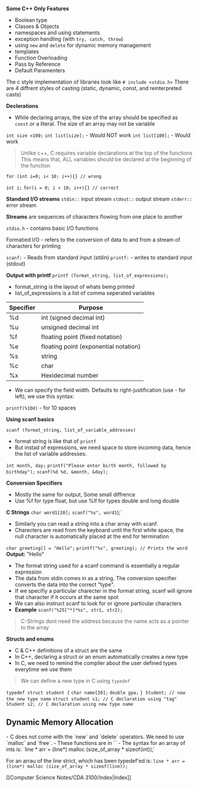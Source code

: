 <b>Some C++ Only Features</b>
- Boolean type
- Classes & Objects
- namespaces and using statements
- exception handling (with `try, catch, throw`)
- using `new` and `delete` for dynamic memory management
- templates
- Function Overloading
- Pass by Reference
- Default Paramenters

The c style implementation of libraries look like
`# include <stdio.h>`
There are 4 diffrent styles of casting (static, dynamic, const, and reinterpreted casts)

<b>Declerations</b>
- While declaring arrays, the size of the array should be specified as `const` or a literal. The size of an array may not be variable

`int size =100;`
`int list[size];` - Would NOT work
`int list[100];` - Would work

>Unlike c++, C requires variable declarations at the top of the functions
>This means that, ALL variables should be declared at the beginning of the function

`for (int i=0; i< 10; i++){} // wrong`

`int i;`
`for(i = 0; i < 10; i++){} // correct`

<b>Standard I/O streams</b>
`stdin::` input stream
`stdout::` output stream
`stderr::` error stream

<b>Streams</b> are sequences of characters flowing from one place to another

`stdio.h` - contains basic I/O functions

Formatied I/O - refers to the conversion of data to and from a stream of characters for printing

`scanf:` - Reads from standard input (stdin)
`printf:` - writes to standard input (stdout)

<b>Output with printf</b>
`printf (format_string, list_of_expressions);`
- format_string is the layout of whats being printed
- list_of_expressions is a list of comma seperated variables


Specifier|Purpose
-|-
%d|int (signed decimal int)
%u|unsigned decimal int
%f|floating point (fixed notation)
%e|floating point (exponential notation)
%s| string
%c|char
%x|Hexidecimal number

- We can specify the field width. Defaults to right-justification (use - for left), we use this syntax:

`printf(%10d)` - for 10 spaces

<b>Using scanf basics</b>

`scanf (format_string, list_of_variable_addresses)`
- format string is like that of `printf`
- But instad of expressions, we need space to store incoming data, hence the list of variable addresses.

`int month, day;`
`printf("Please enter birth month, followed by birthday");`
`scanf(%d %d, &month, &day);`

<b>Conversion Specifiers</b>
- Mostly the same for output, Some small diffrence
- Use %f for type float, but use %lf for types double and long double

<b>C Strings</b>
`char word1[20];`
`scanf("%s", word1`);`

- Similarly you can read a string into a char array with scanf.
- Charecters are read from the keyboard until the first white space, the null character is automatically placed at the end for termination

`char greeting[] = "Hello";`
`printf("%s", greeting); // Prints the word`
<b>Output:</b> "Hello"
- The format string used for a scanf command is essentially a regular expression 
- The data from stdin comes in as a string. The conversion specifier converts the data into the correct "type".
- If we specifiy a particular charecter in the format string, scanf will ignore that character if it occurs at the same spot
- We can also instruct scanf to look for or ignore particular characters
- <b>Example</b>
`scanf("%25[^*]*%s", str1, str2);`

>C-Strings dont need the address because the name acts as a pointer to the array

<b>Structs and enums</b>
- C & C++ definitions of a struct are the same
- In C++, declaring a struct or an enum automatically creates a new type
- In C, we need to remind the compiler about the user defined types everytime we use them

>We can define a new type in C using `typedef`

`typedef struct student {`
	`char name[20];`
	`double gpa;`
`} Student; // now the new type name`
`struct student s1; // C declaration using "tag"`
`Student s2; // C declaration using new type name`
<h2>Dynamic Memory Allocation</h2>
	- C does not come with the `new` and `delete` operators. We need to use `malloc` and `free`.
	- These functions are in `<stdlib.h>`
	- The syntax for an array of ints is:
	`line * arr = (line*) malloc (size_of_array * sizeof(int));`

For an arrau of the line strict, which has been typedef'ed is:
`line * arr = (line*) malloc (size_of_array * sizeof(line));`

[[Computer Science Notes/CDA 3100/Index|Index]]


